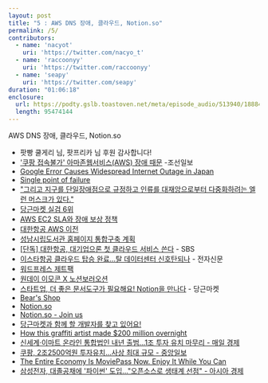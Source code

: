 ```yaml
---
layout: post
title: "5 : AWS DNS 장애, 클라우드, Notion.so"
permalink: /5/
contributors:
  - name: 'nacyot'
    uri: 'https://twitter.com/nacyo_t'
  - name: 'raccoonyy'
    uri: 'https://twitter.com/raccoonyy'
  - name: 'seapy'
    uri: 'https://twitter.com/seapy'
duration: "01:06:18"
enclosure:
  url: https://podty.gslb.toastoven.net/meta/episode_audio/513940/188843_1543062777378.mp3
  length: 95474144
---
```


AWS DNS 장애, 클라우드, Notion.so

* 팟빵 쿨게리 님, 팟프리카 님 후원 감사합니다!
* ['쿠팡 접속불가' 아마존웹서비스(AWS) 장애 때문](http://it.chosun.com/site/data/html_dir/2018/11/22/2018112200758.html) -조선일보
* [Google Error Causes Widespread Internet Outage in Japan](https://www.bleepingcomputer.com/news/technology/google-error-causes-widespread-internet-outage-in-japan/)
* [Single point of failure](https://en.wikipedia.org/wiki/Single_point_of_failure)
* ["그리고 지구를 단일장애점으로 규정하고 인류를 대재앙으로부터 다중화하려는 엘런 머스크가 있다."](https://twitter.com/nacyo_t/status/1065517863153201152)
* [당근마켓 실검 6위](https://datalab.naver.com/keyword/realtimeList.naver?datetime=2018-11-22T10%3A30%3A00&where=main)
* [AWS EC2 SLA와 장애 보상 정책](https://aws.amazon.com/ko/compute/sla/)
* [대한항공 AWS 이전](https://kr1.koreanair.com/korea/ko/about/news/press_release/2018_11_07/)
* [성남시립도서관 홈페이지 통합구축 계획](https://www.open.go.kr/pa/infoWonmun/cateSearch/wonmunOrginlDetail.do?prdnDt=20180402160200&prdnNstRgstNo=DCT5ECCE039161C4CA704FFFFFBC6A7E7A0&returnUrl=/search/womn/govm_org.do)
* [[단독] 대한항공, 대기업으론 첫 클라우드 서비스 쓴다](http://sbscnbc.sbs.co.kr/read.jsp?pmArticleId=10000725092) - SBS
* [이스타항공 클라우드 탑승 완료…탈 데이터센터 신호탄되나](http://www.etnews.com/20180807000235) - 전자신문
* [워드프레스 제트팩](https://wordpress.org/plugins/jetpack/)
* [원데이 이모콘 X 노션보러오션](https://www.facebook.com/events/1933862736915765/)
* [스타트업, 더 좋은 문서도구가 필요해요! Notion을 만나다](https://medium.com/daangn/%EC%8A%A4%ED%83%80%ED%8A%B8%EC%97%85-%EB%8D%94-%EC%A2%8B%EC%9D%80-%EB%AC%B8%EC%84%9C%EB%8F%84%EA%B5%AC%EA%B0%80-%ED%95%84%EC%9A%94%ED%95%B4%EC%9A%94-notion%EC%9D%84-%EB%A7%8C%EB%82%98%EB%8B%A4-ff4f7e0414f) - 당근마켓
* [Bear's Shop](https://bear.app/store/)
* [Notion.so](https://www.notion.so/)
* [Notion.so - Join us](https://www.notion.so/Join-Us-e7aeb157238a4603a2964b28c646f07f)
* [당근마켓과 함께 할 개발자를 찾고 있어요!](https://www.notion.so/daangn/07ca1fda22584d60a48ef43a8cf9bab0)
* [How this graffiti artist made $200 million overnight](https://www.cnbc.com/2017/09/07/how-facebook-graffiti-artist-david-choe-earned-200-million.html)
* [신세계·이마트 온라인 통합법인 내년 출범…1조 투자 유치 마무리 - 매일 경제](http://news.mk.co.kr/newsRead.php?sc=30000001&year=2018&no=681139)
* [쿠팡, 2조2500억원 투자유치…사상 최대 규모 - 중앙일보](https://news.joins.com/article/23142086)
* [The Entire Economy Is MoviePass Now. Enjoy It While You Can](https://www.nytimes.com/2018/05/16/technology/moviepass-economy-startups.html)
* [삼성전자, 대졸공채에 '파이썬' 도입..."오픈소스로 생태계 선점" - 아시아 경제](http://www.asiae.co.kr/news/view.htm?idxno=2018111911582199902&mobile=Y)
